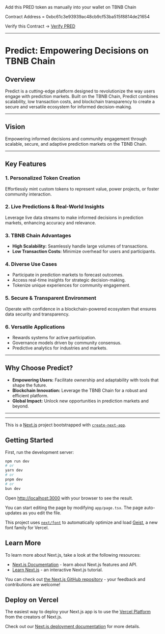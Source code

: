 Add this PRED token as manually into your wallet on TBNB Chain

Contract Address = 0xbc61c3e93939ac48cb9cf53ba515f8814de21654

Verify this Contract -> [Verify PRED](https://testnet.bscscan.com/token/0xbc61c3e93939ac48cb9cf53ba515f8814de21654)

---------
# Predict: Empowering Decisions on TBNB Chain

## Overview
Predict is a cutting-edge platform designed to revolutionize the way users engage with prediction markets. Built on the TBNB Chain, Predict combines scalability, low transaction costs, and blockchain transparency to create a secure and versatile ecosystem for informed decision-making.

---

## Vision
Empowering informed decisions and community engagement through scalable, secure, and adaptive prediction markets on the TBNB Chain.

---

## Key Features

### 1. Personalized Token Creation
Effortlessly mint custom tokens to represent value, power projects, or foster community interaction.

### 2. Live Predictions & Real-World Insights
Leverage live data streams to make informed decisions in prediction markets, enhancing accuracy and relevance.

### 3. TBNB Chain Advantages
- **High Scalability:** Seamlessly handle large volumes of transactions.
- **Low Transaction Costs:** Minimize overhead for users and participants.

### 4. Diverse Use Cases
- Participate in prediction markets to forecast outcomes.
- Access real-time insights for strategic decision-making.
- Tokenize unique experiences for community engagement.

### 5. Secure & Transparent Environment
Operate with confidence in a blockchain-powered ecosystem that ensures data security and transparency.

### 6. Versatile Applications
- Rewards systems for active participation.
- Governance models driven by community consensus.
- Predictive analytics for industries and markets.

---

## Why Choose Predict?

- **Empowering Users:** Facilitate ownership and adaptability with tools that shape the future.
- **Blockchain Innovation:** Leverage the TBNB Chain for a robust and efficient platform.
- **Global Impact:** Unlock new opportunities in prediction markets and beyond.

---

-------------


This is a [Next.js](https://nextjs.org) project bootstrapped with [`create-next-app`](https://nextjs.org/docs/app/api-reference/cli/create-next-app).

## Getting Started

First, run the development server:

```bash
npm run dev
# or
yarn dev
# or
pnpm dev
# or
bun dev
```

Open [http://localhost:3000](http://localhost:3000) with your browser to see the result.

You can start editing the page by modifying `app/page.tsx`. The page auto-updates as you edit the file.

This project uses [`next/font`](https://nextjs.org/docs/app/building-your-application/optimizing/fonts) to automatically optimize and load [Geist](https://vercel.com/font), a new font family for Vercel.

## Learn More

To learn more about Next.js, take a look at the following resources:

- [Next.js Documentation](https://nextjs.org/docs) - learn about Next.js features and API.
- [Learn Next.js](https://nextjs.org/learn) - an interactive Next.js tutorial.

You can check out [the Next.js GitHub repository](https://github.com/vercel/next.js) - your feedback and contributions are welcome!

## Deploy on Vercel

The easiest way to deploy your Next.js app is to use the [Vercel Platform](https://vercel.com/new?utm_medium=default-template&filter=next.js&utm_source=create-next-app&utm_campaign=create-next-app-readme) from the creators of Next.js.

Check out our [Next.js deployment documentation](https://nextjs.org/docs/app/building-your-application/deploying) for more details.
